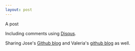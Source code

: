 ```yaml
---
layout: post
---
```

A post

Including comments using [Disqus](http://www.disqus.com).

Sharing Jose's [Github blog](http://joseai.github.io/) and Valeria's [github blog](http://valesbc.github.io/) as well.

